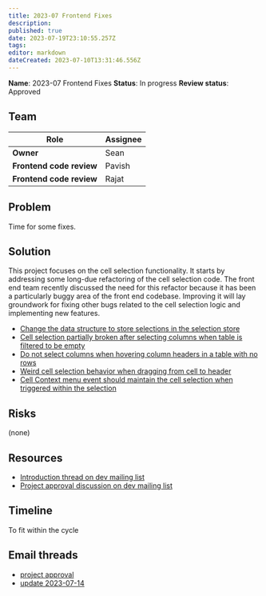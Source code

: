 ```yaml
---
title: 2023-07 Frontend Fixes
description: 
published: true
date: 2023-07-19T23:10:55.257Z
tags: 
editor: markdown
dateCreated: 2023-07-10T13:31:46.556Z
---
```


**Name**: 2023-07 Frontend Fixes
**Status**: In progress
**Review status**: Approved

## Team

| Role | Assignee |
|-|-|
| **Owner** | Sean |
| **Frontend code review** | Pavish |
| **Frontend code review** | Rajat |

## Problem

Time for some fixes.

## Solution

This project focuses on the cell selection functionality. It starts by addressing some long-due refactoring of the cell selection code. The front end team recently discussed the need for this refactor because it has been a particularly buggy area of the front end codebase. Improving it will lay groundwork for fixing other bugs related to the cell selection logic and implementing new features.

- [Change the data structure to store selections in the selection store](https://github.com/centerofci/mathesar/issues/1732)
- [Cell selection partially broken after selecting columns when table is filtered to be empty](https://github.com/centerofci/mathesar/issues/2845)
- [Do not select columns when hovering column headers in a table with no rows](https://github.com/centerofci/mathesar/issues/2130)
- [Weird cell selection behavior when dragging from cell to header](https://github.com/centerofci/mathesar/issues/2122)
- [Cell Context menu event should maintain the cell selection when triggered within the selection](https://github.com/centerofci/mathesar/issues/1771)

## Risks

(none)

## Resources
- [Introduction thread on dev mailing list](https://groups.google.com/a/mathesar.org/g/mathesar-developers/c/lUajMP3nxxY/m/kwi8_G2nAAAJ)
- [Project approval discussion on dev mailing list](https://groups.google.com/a/mathesar.org/g/mathesar-developers/c/bfGBAIN0M6Y/m/5FCrWHQDAAAJ)

## Timeline

To fit within the cycle

## Email threads

- [project approval](https://groups.google.com/a/mathesar.org/g/mathesar-developers/c/bfGBAIN0M6Y/m/Iq1w4lyvAAAJ)
- [update 2023-07-14](https://groups.google.com/a/mathesar.org/g/mathesar-developers/c/GJIzUwk3Zs8/m/2C8TUaI6AAAJ)
